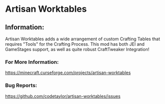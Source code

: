 # Artisan Worktables

## Information:

Artisan Worktables adds a wide arrangement of custom Crafting Tables that requires "Tools" for the Crafting Process. This mod has both JEI and GameStages support, as well as quite robust CraftTweaker Integration!

### For More Information:

https://minecraft.curseforge.com/projects/artisan-worktables

### Bug Reports:

https://github.com/codetaylor/artisan-worktables/issues